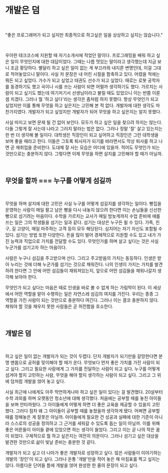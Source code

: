 # 개발은 덤

<br>

"좋은 프로그래머가 되고 싶지만 최종적으로 하고싶은 일을 상상하고 싶지는 않습니다."

<br>

우아한 테크코스에 지원할 때 자기소개서에 적었던 말이다. 프로그래밍을 배워 하고 싶은 일이 무엇인지에 대한 대답이었다. 그때는 나름 멋있는 말이라고 생각했는데 지금 보니 조금 황당하다. 별달리 하고 싶은 일이 없는 게 부끄러워 내지른 변명인데, 이걸 그대로 적어놓았으니 말이다. 사실 저 문장은 내 어린 시절을 함축하고 있다. 어렸을 적에는 뭐든 되고 싶었다. 가수가 되고 싶었고 태권도 선수가 되고 싶었다. 때로는 로봇 공학자를 동경하기도 했고 곡이나 시를 쓰는 사람이 되면 어떨까 생각하기도 했다. 가르치는 사람이 되고 싶기도 했는데 여기저기서 선생님이라고 불릴 때도 있었으니 이는 반쯤 이룬 셈 치겠다. 그러나 뭘 '하고 싶다'라는 생각은 좀처럼 하지 못했다. 항상 무엇인가 되고 싶었지만 이를 통해 무엇을 하고 싶은지는 고민해 본 적 없다. 개발자에 대한 생각도 마찬가지였다. 개발자가 되고 싶었지만 개발자가 되어 무엇을 하고 싶은지는 알지 못했다. 

사실 따지고 보면 문제 될 건 없어 보인다. 모두가 하고 싶은 일을 찾으려 하지는 않는다. 다들 그렇게 잘 사는데 나라고 그러지 말라는 법은 없다. 그러나 정말 '잘' 살고 있는지는 한 번 더 생각해 볼 일이다. 대학생은 직장인이 되고 싶어하고 직장인은 그런 대학생을 보며 좋을 때라고 한다. 이들은 그토록 퇴사자가 되기를 바라면서도 막상 퇴사를 하고 나면 곧 재취업을 준비한다. 도대체 잘 사는 모습은 어디에 있을까. 적어도 무엇인가 되는 것만으로는 충분하지 않다. 그렇다면 이제 무엇을 하면 살지를 고민해야 할 때가 아닐까.

<br>

## 무엇을 할까 === 누구를 어떻게 섬길까

<br>

무엇을 하며 살지에 대한 고민은 사실 누구를 어떻게 섬길지를 생각하는 일이다. 빵집을 운영하는 사람이 매일 팔고 남은 빵을 다시 내놓지 않으려 한다면 이는 손님들을 신선한 빵으로 섬기려는 마음이다. 수학을 가르치는 교사가 매일 밤늦게까지 수업 준비에 애를 쓰는 일은 그의 학생들을 섬기는 일과 같다. 섬기는 대상은 누구든 될 수 있다. 가족, 친구, 길 고양이, 매일 마주하는 고객 등이 모두 해당된다. 심지어는 자기 자신도 포함될 수 있다. 섬기는 방법 또한 다양한다. 돈을 많이 벌어 경제적으로 지원할 수도 있고 내가 가진 능력과 직업으로 가치를 전달할 수도 있다. 무엇인가를 하며 살고 싶다는 것은 사실 누군가를 섬기고자 하는 마음이다.

사람은 누구나 섬김을 주고받으며 산다. 그리고 주고받음의 가치는 동등하다. 인생은 받아 누리는 것에 더해 누군가를 섬기는 것으로 채워진다. 나의 인생이 가지는 가치를 발견하려 한다면 그 안에 어떤 섬김들이 채워져있는지, 앞으로 어떤 섬김들을 채워나갈지 생각해 보아야 한다. 

무엇인가 되고 싶다는 마음은 때로 인생을 바로 볼 수 없게 하는 가림막이 된다. 이 세상에서 어떤 역할을 맡아 수행하는 일은 자연스레 섬김의 여지를 가진다. 우리는 종종 그 역할을 가진 사람이 되는 것만으로 충분하다 여긴다. 그러나 이는 결코 충분하지 않다. 채워야 할 것을 채우지 못한 사람들은 곧 허전함을 호소한다. 

<br>

## 개발은 덤

<br>

하고 싶은 일이 없는 개발자가 되는 것이 두렵다. 단지 개발자가 되기만을 갈망한다면 분명 맨몸으로 공허를 맞이해야 할 때가 온다. 무엇보다 먼저 좋은 가치를 가진 사람이 되고 싶다. 그리고 필요한 사람에게 그 가치를 전달하는 사람이 되고 싶다. 누구를 어떻게 섬겨야 할지 고민하는 사람, 무엇을 해야 할지 생각하는 사람이 되고 싶다. 그리고 그 위에 덤처럼 개발을 얹어 놓고 싶다.

사실 최근에 나에게도 아주 막연하게나마 하고 싶은 일이 있다는 걸 발견했다. 20살부터 수학 과외를 하며 오랫동안 청소년에 대해 생각했다. 처음에는 공부할 때를 놓친 아이들을 보며 안타까웠다. 그 아이들에게 어떻게 하면 더 좋은 교육을 제공할 수 있을지 고민했다. 그러다 점차 왜 그 아이들이 공부할 때를 놓쳤을까 생각하게 됐다. 어쩌면 공부할 때를 정해놓은 게 잘못은 아닐까. 아이들에게 필요한 건 성공과 실패에 대한 기준이 아니라 스스로의 성공을 정의하고 그 근거를 세워갈 수 있도록 돕는 일이 아닐까. 이를 위해 좋은 어른들이 아이들 곁에 있었으면 하는 생각이 들었다. 그리고 이는 곧 나의 작은 꿈이 되었다. 구체적으로 뭘 하고 싶은지는 여전히 의문이다. 그러나 섬기고 싶은 대상을 발견한 것만으로 삶이 빛날 준비는 충분한 것 같다.

개발자가 되고 싶고 더 나아가 좋은 개발자로 성장하고 싶다. 많은 사람들이 이야기하는 개발의 '장인'이 되고 싶다. 그러나 온통 '개발'만을 적어 놓은 채 마침표를 찍고 싶지는 않다. 아름다운 단어들 틈에 개발을 얹어 완성한 한 줄의 문장이 되고 싶다.
